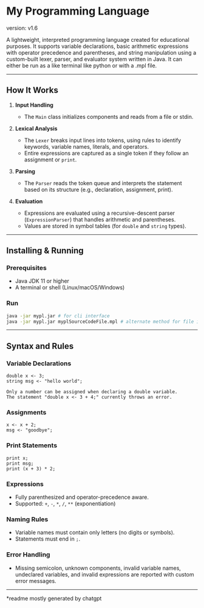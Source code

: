 # My Programming Language

version: v1.6

A lightweight, interpreted programming language created for educational purposes. It supports variable declarations, basic arithmetic expressions with operator precedence and parentheses, and string manipulation using a custom-built lexer, parser, and evaluator system written in Java. It can either be run as a like terminal like python or with a .mpl file.  

---

## How It Works

1. **Input Handling**
   - The `Main` class initializes components and reads from a file or stdin.

2. **Lexical Analysis**
   - The `Lexer` breaks input lines into tokens, using rules to identify keywords, variable names, literals, and operators.
   - Entire expressions are captured as a single token if they follow an assignment or `print`.

3. **Parsing**
   - The `Parser` reads the token queue and interprets the statement based on its structure (e.g., declaration, assignment, print).

4. **Evaluation**
   - Expressions are evaluated using a recursive-descent parser (`ExpressionParser`) that handles arithmetic and parentheses.
   - Values are stored in symbol tables (for `double` and `string` types).

---

## Installing & Running

###  Prerequisites
- Java JDK 11 or higher
- A terminal or shell (Linux/macOS/Windows)

###  Run
```bash
java -jar mypl.jar # for cli interface
java -jar mypl.jar myplSourceCodeFile.mpl # alternate method for file input
```

---

##  Syntax and Rules

###  Variable Declarations
```mpl
double x <- 3;
string msg <- "hello world";

Only a number can be assigned when declaring a double variable.
The statement "double x <- 3 + 4;" currently throws an error.

```

###  Assignments
```mpl
x <- x + 2;
msg <- "goodbye";
```

###  Print Statements
```mpl
print x;
print msg;
print (x + 3) * 2;
```

###  Expressions
- Fully parenthesized and operator-precedence aware.
- Supported: `+`, `-`, `*`, `/`, `**` (exponentiation)

###  Naming Rules
- Variable names must contain only letters (no digits or symbols).
- Statements must end in `;`.

###  Error Handling
- Missing semicolon, unknown components, invalid variable names, undeclared variables, and invalid expressions are reported with custom error messages.

---

*readme mostly generated by chatgpt
